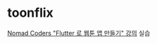 # toonflix

[Nomad Coders "Flutter 로 웹툰 앱 만들기" 강의](https://nomadcoders.co/flutter-for-beginners/lobby) 실습
